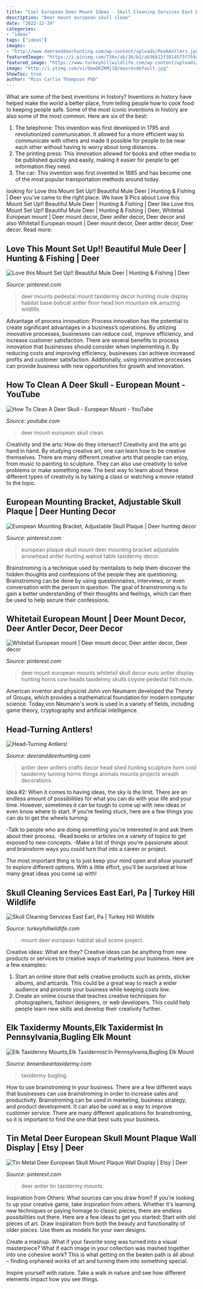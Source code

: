 ```yaml
---
title: "Cool European Deer Mount Ideas - Skull Cleaning Services East Earl, Pa"
description: "Deer mount european skull clean"
date: "2022-12-29"
categories:
- "ideas"
tags: ["ideas"]
images:
- "http://www.deeranddeerhunting.com/wp-content/uploads/PeakAntlers.jpg"
featuredImage: "https://i.pinimg.com/736x/ab/36/b1/ab36b12f3814573f759acb0bd0fa6234--deer-hunting-decor-hunting-cabin.jpg?b=t"
featured_image: "https://www.turkeyhillwildlife.com/wp-content/uploads/2018/08/Deer-European-Mount-with-Habitat-scene-ideas-683x1024.jpg"
image: "http://i.ytimg.com/vi/QewQKZKMj1Q/maxresdefault.jpg"
ShowToc: true
author: "Miss Carlie Thompson PhD"
---
```



What are some of the best inventions in history?
Inventions in history have helped make the world a better place, from telling people how to cook food to keeping people safe. Some of the most iconic inventions in history are also some of the most common. Here are six of the best: 
1. The telephone: This invention was first developed in 1795 and revolutionized communication. It allowed for a more efficient way to communicate with others and made it possible for people to be near each other without having to worry about long distances. 
2. The printing press: This innovation allowed for books and other media to be published quickly and easily, making it easier for people to get information they need. 
3. The car: This invention was first invented in 1885 and has become one of the most popular transportation methods around today.

	

		
looking for Love this Mount Set Up!! Beautiful Mule Deer | Hunting &amp; Fishing | Deer you've came to the right place. We have 8 Pics about Love this Mount Set Up!! Beautiful Mule Deer | Hunting &amp; Fishing | Deer like Love this Mount Set Up!! Beautiful Mule Deer | Hunting &amp; Fishing | Deer, Whitetail European mount | Deer mount decor, Deer antler decor, Deer decor and also Whitetail European mount | Deer mount decor, Deer antler decor, Deer decor. Read more:
		
    
## Love This Mount Set Up!! Beautiful Mule Deer | Hunting &amp; Fishing | Deer

<img loading=lazy src="https://i.pinimg.com/736x/ab/36/b1/ab36b12f3814573f759acb0bd0fa6234--deer-hunting-decor-hunting-cabin.jpg?b=t" onerror="this.onerror=null;this.src='https://tse3.mm.bing.net/th?id=OIP.cbHVvhmRq0ZOrFQVG2dD6wHaNK&amp;pid=15.1';" alt="Love this Mount Set Up!! Beautiful Mule Deer | Hunting &amp; Fishing | Deer">

_Source: pinterest.com_

>deer mounts pedestal mount taxidermy decor hunting mule display habitat base bobcat antler floor head lion mountain elk amazing wildlife. 

	

Advantage of process innovation:
Process innovation has the potential to create significant advantages in a business’s operations. By utilizing innovative processes, businesses can reduce cost, improve efficiency, and increase customer satisfaction.
There are several benefits to process innovation that businesses should consider when implementing it. By reducing costs and improving efficiency, businesses can achieve increased profits and customer satisfaction. Additionally, using innovative processes can provide business with new opportunities for growth and innovation.

    
## How To Clean A Deer Skull - European Mount - YouTube

<img loading=lazy src="http://i.ytimg.com/vi/QewQKZKMj1Q/maxresdefault.jpg" onerror="this.onerror=null;this.src='https://tse2.mm.bing.net/th?id=OIP.wAucZw-6-3DXKqrsGPDf-wHaEK&amp;pid=15.1';" alt="How To Clean A Deer Skull - European Mount - YouTube">

_Source: youtube.com_

>deer mount european skull clean. 

	

Creativity and the arts: How do they intersect?
Creativity and the arts go hand in hand. By studying creative art, one can learn how to be creative themselves. There are many different creative arts that people can enjoy, from music to painting to sculpture. They can also use creativity to solve problems or make something new. The best way to learn about these different types of creativity is by taking a class or watching a movie related to the topic.

    
## European Mounting Bracket, Adjustable Skull Plaque | Deer Hunting Decor

<img loading=lazy src="https://i.pinimg.com/originals/99/29/0c/99290c673db809c965f61d1d98c23536.jpg" onerror="this.onerror=null;this.src='https://tse4.mm.bing.net/th?id=OIP.BP_ZWQQObN639uUn4wcNCwAAAA&amp;pid=15.1';" alt="European Mounting Bracket, Adjustable Skull Plaque | Deer hunting decor">

_Source: pinterest.com_

>european plaque skull mount deer mounting bracket adjustable arrowhead antler hunting walnut table taxidermy decor. 

	

Brainstroming is a technique used by mentalists to help them discover the hidden thoughts and confessions of the people they are questioning. Brainstroming can be done by using questionnaires, interviews, or even conversation with the person in question. The goal of brainstroming is to gain a better understanding of their thoughts and feelings, which can then be used to help secure their confessions.

    
## Whitetail European Mount | Deer Mount Decor, Deer Antler Decor, Deer Decor

<img loading=lazy src="https://i.pinimg.com/originals/d9/e3/0d/d9e30d3ab6adc4d3d50e4080db7b01eb.jpg" onerror="this.onerror=null;this.src='https://tse1.mm.bing.net/th?id=OIP.ddKI-KXb3OFvAsj557_A1AHaLH&amp;pid=15.1';" alt="Whitetail European mount | Deer mount decor, Deer antler decor, Deer decor">

_Source: pinterest.com_

>deer mount european mounts whitetail skull decor euro antler display hunting horns cow heads taxidermy skulls coyote pedestal fish mule. 

	

American inventor and physicist John von Neumann developed the Theory of Groups, which provides a mathematical foundation for modern computer science. Today,von Neumann's work is used in a variety of fields, including game theory, cryptography and artificial intelligence.

    
## Head-Turning Antlers!

<img loading=lazy src="http://www.deeranddeerhunting.com/wp-content/uploads/PeakAntlers.jpg" onerror="this.onerror=null;this.src='https://tse4.mm.bing.net/th?id=OIP.GTkhpSjVS8Q3_SEXNL4ZBwHaLH&amp;pid=15.1';" alt="Head-Turning Antlers!">

_Source: deeranddeerhunting.com_

>antler deer antlers crafts decor head shed hunting sculpture horn cool taxidermy turning horns things animals mounts projects wreath decorations. 

	

Idea #2:
When it comes to having ideas, the sky is the limit. There are an endless amount of possibilities for what you can do with your life and your time. However, sometimes it can be tough to come up with new ideas or even know where to start.
If you're feeling stuck, here are a few things you can do to get the wheels turning:

-Talk to people who are doing something you're interested in and ask them about their process.
-Read books or articles on a variety of topics to get exposed to new concepts.
-Make a list of things you're passionate about and brainstorm ways you could turn that into a career or project.

The most important thing is to just keep your mind open and allow yourself to explore different options. With a little effort, you'll be surprised at how many great ideas you come up with!

    
## Skull Cleaning Services East Earl, Pa | Turkey Hill Wildlife

<img loading=lazy src="https://www.turkeyhillwildlife.com/wp-content/uploads/2018/08/Deer-European-Mount-with-Habitat-scene-ideas-683x1024.jpg" onerror="this.onerror=null;this.src='https://tse2.mm.bing.net/th?id=OIP.oLizs8fkC30IPFfyr5d1QgHaLG&amp;pid=15.1';" alt="Skull Cleaning Services East Earl, Pa | Turkey Hill Wildlife">

_Source: turkeyhillwildlife.com_

>mount deer european habitat skull scene project. 

	

Creative ideas: What are they?
Creative ideas can be anything from new products or services to creative ways of marketing your business. Here are a few examples:
1. Start an online store that sells creative products such as prints, sticker albums, and artcards. This could be a great way to reach a wider audience and promote your business while keeping costs low.
2. Create an online course that teaches creative techniques for photographers, fashion designers, or web developers. This could help people learn new skills and develop their creativity further.

    
## Elk Taxidermy Mounts,Elk Taxidermist In Pennsylvania,Bugling Elk Mount

<img loading=lazy src="https://brownbeartaxidermy.com/Elk-Taxidermy-Mounts-Pennsylvania/Bugling-Elk-Taxidermy-Mount.jpg" onerror="this.onerror=null;this.src='https://tse3.mm.bing.net/th?id=OIP.Iqtlj-rpXZ24ocPzmm94zgHaJ4&amp;pid=15.1';" alt="Elk Taxidermy Mounts,Elk Taxidermist In Pennsylvania,Bugling Elk Mount">

_Source: brownbeartaxidermy.com_

>taxidermy bugling. 

	

How to use brainstroming in your business.
There are a few different ways that businesses can use brainstroming in order to increase sales and productivity. Brainstroming can be used in marketing, business strategy, and product development. It can also be used as a way to improve customer service. There are many different applications for brainstroming, so it is important to find the one that best suits your business.

    
## Tin Metal Deer European Skull Mount Plaque Wall Display | Etsy | Deer

<img loading=lazy src="https://i.pinimg.com/736x/23/f1/f9/23f1f96f44e7730e089ad1a58b5cbf90.jpg" onerror="this.onerror=null;this.src='https://tse2.mm.bing.net/th?id=OIP.6zAb8dI-jJW8mWbDvl69vQHaJ4&amp;pid=15.1';" alt="Tin Metal Deer European Skull Mount Plaque Wall Display | Etsy | Deer">

_Source: pinterest.com_

>deer antler tin taxidermy mounts. 

	

Inspiration from Others: What sources can you draw from?
If you're looking to up your creative game, take inspiration from others. Whether it's learning new techniques or paying homage to classic pieces, there are endless possibilities out there. Here are a few ideas to get you started: 
Start with old pieces of art. Draw inspiration from both the beauty and functionality of older pieces. Use them as models for your own designs. 

Create a mashup. What if your favorite song was turned into a visual masterpiece? What if each image in your collection was mashed together into one cohesive work? This is what getting on the beaten path is all about – finding orphaned works of art and turning them into something special. 

Inspire yourself with nature. Take a walk in nature and see how different elements impact how you see things.

